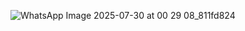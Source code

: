 ![WhatsApp Image 2025-07-30 at 00 29 08_811fd824](https://github.com/user-attachments/assets/184ade92-fc10-494e-b7f6-2c24ce5ddc0e)
